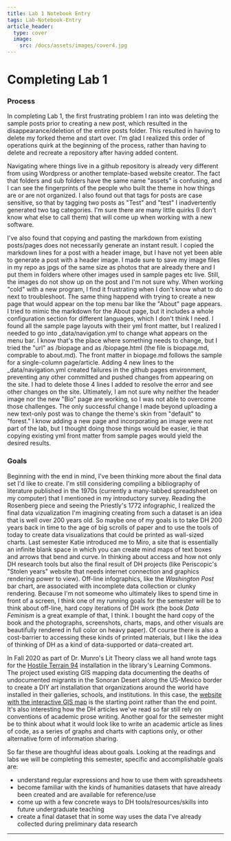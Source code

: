```yaml
---
title: Lab 1 Notebook Entry
tags: Lab-Notebook-Entry
article_header:
  type: cover
  image:
    src: /docs/assets/images/cover4.jpg
---
```


# **Completing Lab 1**

### Process
In completing Lab 1, the first frustrating problem I ran into was deleting the sample posts prior to creating a new post, which resulted in the disappearance/deletion of the entire posts folder. This resulted in having to delete my forked theme and start over. I'm glad I realized this order of operations quirk at the beginning of the process, rather than having to delete and recreate a repository after having added content.

Navigating where things live in a github repository is already very different from using Wordpress or another template-based website creator. The fact that folders and sub folders have the same name "assets" is confusing, and I can see the fingerprints of the people who built the theme in how things are or are not organized. I also found out that tags for posts are case sensitive, so that by tagging two posts as "Test" and "test" I inadvertently generated two tag categories. I'm sure there are many little quirks (I don't know what else to call them) that will come up when working with a new software. 

I've also found that copying and pasting the markdown from existing posts/pages does not necessarily generate an instant result. I copied the markdown lines for a post with a header image, but I have not yet been able to generate a post with a header image. I made sure to save my image files in my repo as jpgs of the same size as photos that are already there and I put them in folders where other images used in sample pages etc live. Still, the images do not show up on the post and I'm not sure why. When working "cold" with a new program, I find it frustrating when I don't know what to do next to troubleshoot. The same thing happend with trying to create a new page that would appear on the top menu bar like the "About" page appears. I tried to mimic the markdown for the About page, but it includes a whole configuration section for different languages, which I don't think I need. I found all the sample page layouts with their yml front matter, but I realized I needed to go into _data/navigation.yml to change what appears on the menu bar. I know that's the place where something needs to change, but I tried the "url" as /biopage and as /biopage.html (the file is biopage.md, comprable to about.md). The front matter in biopage.md follows the sample for a single-column page/article. Adding 4 new lines to the _data/navigation.yml created failures in the github pages environment, preventing any other committed and pushed changes from appearing on the site. I had to delete those 4 lines I added to resolve the error and see other changes on the site. Ultimately, I am not sure why neither the header image nor the new "Bio" page are working, so I was not able to overcome those challenges. The only successful change I made beyond uploading a new text-only post was to change the theme's skin from "default" to "forest." I know adding a new page and incorporating an image were not part of the lab, but I thought doing those things would be easier, ie that copying existing yml front matter from sample pages would yield the desired results.

### Goals

Beginning with the end in mind, I've been thinking more about the final data set I'd like to create. I'm still considering compiling a bibliography of literature published in the 1970s (currently a many-tabbed spreadsheet on my computer) that I mentioned in my introductory survey. Reading the Rosenberg piece and seeing the Priestly's 1772 infographic, I realized the final data vizualization I'm imagining creating from such a dataset is an idea that is well over 200 years old. So maybe one of my goals is to take DH 200 years back in time to the age of big scrolls of paper and to use the tools of today to create data visualizations that could be printed as wall-sized charts. Last semester Katie introduced me to Miro, a site that is essentially an infinite blank space in which you can create mind maps of text boxes and arrows that bend and curve. In thinking about access and how not only DH research tools but also the final result of DH projects (like Periscopic's "Stolen years" website that needs internet connection and graphics rendering power to view). Off-line infographics, like the *Washington Post* bar chart, are associated with incomplete data collection or clunky rendering. Because I'm not someome who ultimately likes to spend time in front of a screen, I think one of my running goals for the semester will be to think about off-line, hard copy iterations of DH work (the book *Data Feminism* is a great example of that, I think. I bought the hard copy of the book and the photographs, screenshots, charts, maps, and other visuals are beautifully rendered in full color on heavy paper). Of course there is also a cost-barrier to accessing these kinds of printed materials, but I like the idea of thinking of DH as a kind of data-supported or data-created art. 
 
In Fall 2020 as part of Dr. Munro's Lit Theory class we all hand wrote tags for the [Hostile Terrain 94](https://www.undocumentedmigrationproject.org/hostileterrain94/) installation in the library's Learning Commons. The project used existing GIS mapping data documenting the deaths of undocumented migrants in the Sonoran Desert along the US-Mexico border to create a DIY art installation that organizations around the world have installed in their galleries, schools, and institutions. In this case, the [website with the interactive GIS map](https://humaneborders.info/app/map.asp) is the starting point rather than the end point. It's also interesting how the DH articles we've read so far still rely on conventions of academic prose writing. Another goal for the semester might be to think about what it would look like to write an academic article as lines of code, as a series of graphs and charts with captions only, or other alternative form of information sharing. 

So far these are thoughful ideas about goals. Looking at the readings and labs we will be completing this semester, specific and accomplishable goals are:
- understand regular expressions and how to use them with spreadsheets
- become familiar with the kinds of humanities datasets that have already been created and are available for reference/use
- come up with a few concrete ways to DH tools/resources/skills into future undergraduate teaching
- create a final dataset that in some way uses the data I've already collected during preliminary data research

---

